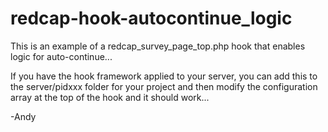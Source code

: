 # redcap-hook-autocontinue_logic
This is an example of a redcap_survey_page_top.php hook that enables logic for auto-continue...

If you have the hook framework applied to your server, you can add this to the server/pidxxx folder for your project and then modify the configuration array at the top of the hook and it should work...

-Andy
